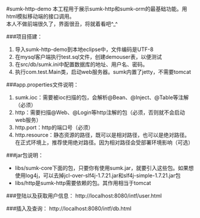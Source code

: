 #sumk-http-demo
本工程用于展示sumk-http和sumk-orm的最基础功能。用html模拟移动端的接口调用。<BR>
本人不做前端很久了，界面很丑，将就着看吧^_^

###项目搭建：
1. 导入sumk-http-demo到本地eclipse中，文件编码是UTF-8
1. 在mysql客户端执行test.sql文件，创建demouser表，以便测试
1. 在src/db/sumk.ini中配置数据库的地址、用户名、密码。
1. 执行com.test.Main类，启动web服务器。sumk内置了jetty，不需要tomcat

###app.properties文件说明：
1. sumk.ioc：需要被ioc扫描的包，会解析@Bean、@Inject、@Table等注解（必须）
1. http：需要扫描@Web、@Login等http注解的包（必须，否则就不会启动web服务）
1. http.port：http的端口号（必须）
1. http.resource：静态资源的路径，既可以是相对路径，也可以是绝对路径。在正式环境上，推荐使用绝对路径。因为相对路径会受部署环境影响（可选）

###jar包说明：
* libs/sumk-core下面的包，只要你有使用sumk.jar，就要引入这些包。如果想使用log4j，可以去掉jcl-over-slf4j-1.7.21.jar和slf4j-simple-1.7.21.jar包
* libs/http是sumk-http需要依赖的包。其作用相当于tomcat

###登陆以及获取用户信息：
http://localhost:8080/intf/user.html

###插入及查询：
http://localhost:8080/intf/db.html